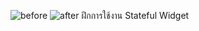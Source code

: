 ![before](https://user-images.githubusercontent.com/86775174/185360361-778f82b5-8a45-4d8b-8097-c829389ba945.png)
![after](https://user-images.githubusercontent.com/86775174/185360383-7d6c5de1-d38b-476e-b69c-4b0b2c433ed2.png)
ฝึกการใช้งาน Stateful Widget
